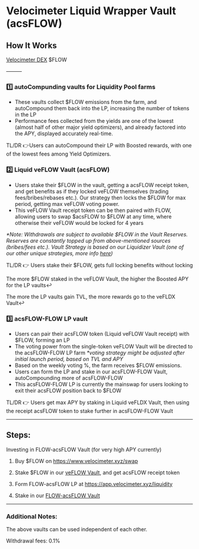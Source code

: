 # Velocimeter Liquid Wrapper Vault (acsFLOW)

## How It Works

[Velocimeter DEX](https://www.velocimeter.xyz/) $FLOW

———

### 1️⃣ autoCompunding vaults for Liquidity Pool farms
- These vaults collect $FLOW emissions from the farm, and autoCompound them back into the LP, increasing the number of tokens in the LP
- Performance fees collected from the yields are one of the lowest (almost half of other major yield optimizers), and already factored into the APY, displayed accurately real-time.

TL/DR 👉Users can autoCompound their LP with Boosted rewards, with one of the lowest fees among Yield Optimizers.

### 2️⃣ Liquid veFLOW Vault (acsFLOW)
- Users stake their $FLOW in the vault, getting a acsFLOW receipt token, and get benefits as if they locked veFLOW themselves (trading fees/bribes/rebases etc.). Our strategy then locks the $FLOW for max period, getting max veFLOW voting power.
- This veFLOW Vault receipt token can be then paired with FLOW, allowing users to swap $acsFLOW to $FLOW at any time, where otherwise their veFLOW would be locked for 4 years

_*Note: Withdrawals are subject to available $FLOW in the Vault Reserves. Reserves are constantly topped up from above-mentioned sources (bribes/fees etc.). Vault Strategy is based on our Liquidizer Vault (one of our other unique strategies, more info [here](../acryptos-vaults/liquidizer-vaults.md))_

TL/DR 👉 Users stake their $FLOW, gets full locking benefits without locking

The more $FLOW staked in the veFLOW Vault, the higher the Boosted APY for the LP vaults↩️

The more the LP vaults gain TVL, the more rewards go to the veFLDX Vault↩️

### 3️⃣ acsFLOW-FLOW LP vault
- Users can pair their acsFLOW token (Liquid veFLOW Vault receipt) with $FLOW, forming an LP
- The voting power from the single-token veFLOW Vault will be directed to the acsFLOW-FLOW LP farm
_*voting strategy might be adjusted after initial launch period, based on TVL and APY_
- Based on the weekly voting %, the farm receives $FLOW emissions.
- Users can form the LP and stake in our acsFLOW-FLOW Vault, autoCompounding more of acsFLOW-FLOW
- This acsFLOW-FLOW LP is currently the mainswap for users looking to exit their acsFLOW position back to $FLOW

TL/DR 👉 Users get max APY by staking in Liquid veFLDX Vault, then using the receipt acsFLOW token to stake further in acsFLOW-FLOW Vault

---

## Steps:
Investing in FLOW-acsFLOW Vault (for very high APY currently)

1) Buy $FLOW on https://www.velocimeter.xyz/swap

2) Stake $FLOW in our [veFLOW Vault](https://app.acryptos.com/vaults/7700/0x53a5dD07127739e5038cE81eff24ec503A6CC479), and get acsFLOW receipt token

3) Form FLOW-acsFLOW LP at https://app.velocimeter.xyz/liquidity

4) Stake in our [FLOW-acsFLOW Vault](https://app.acryptos.com/vaults/7700/0x2cC96A6000979AdAF5cc4f4393371f1fB608E234)

---

### Additional Notes:

The above vaults can be used independent of each other.

Withdrawal fees: 0.1%
